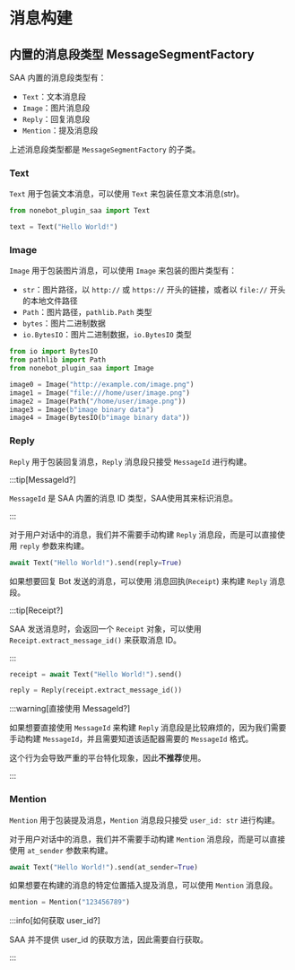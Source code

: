 # 消息构建

## 内置的消息段类型 MessageSegmentFactory

SAA 内置的消息段类型有：

- `Text`：文本消息段
- `Image`：图片消息段
- `Reply`：回复消息段
- `Mention`：提及消息段

上述消息段类型都是 `MessageSegmentFactory` 的子类。

### Text

`Text` 用于包装文本消息，可以使用 `Text` 来包装任意文本消息(str)。

```python
from nonebot_plugin_saa import Text

text = Text("Hello World!")
```

### Image

`Image` 用于包装图片消息，可以使用 `Image` 来包装的图片类型有：

- `str`：图片路径，以 `http://` 或 `https://` 开头的链接，或者以 `file://` 开头的本地文件路径
- `Path`：图片路径，`pathlib.Path` 类型
- `bytes`：图片二进制数据
- `io.BytesIO`：图片二进制数据，`io.BytesIO` 类型

```python
from io import BytesIO
from pathlib import Path
from nonebot_plugin_saa import Image

image0 = Image("http://example.com/image.png")
image1 = Image("file:///home/user/image.png")
image2 = Image(Path("/home/user/image.png"))
image3 = Image(b"image binary data")
image4 = Image(BytesIO(b"image binary data"))
```

### Reply

`Reply` 用于包装回复消息，`Reply` 消息段只接受 `MessageId` 进行构建。

:::tip[MessageId?]

`MessageId` 是 SAA 内置的消息 ID 类型，SAA使用其来标识消息。

:::

对于用户对话中的消息，我们并不需要手动构建 `Reply` 消息段，而是可以直接使用 `reply` 参数来构建。

```python
await Text("Hello World!").send(reply=True)
```

如果想要回复 Bot 发送的消息，可以使用 消息回执(`Receipt`) 来构建 `Reply` 消息段。

:::tip[Receipt?]

SAA 发送消息时，会返回一个 `Receipt` 对象，可以使用 `Receipt.extract_message_id()` 来获取消息 ID。

:::

```python
receipt = await Text("Hello World!").send()

reply = Reply(receipt.extract_message_id())
```

:::warning[直接使用 MessageId?]

如果想要直接使用 `MessageId` 来构建 `Reply` 消息段是比较麻烦的，因为我们需要手动构建 `MessageId`，并且需要知道该适配器需要的 `MessageId` 格式。

这个行为会导致严重的平台特化现象，因此**不推荐**使用。

:::

### Mention

`Mention` 用于包装提及消息，`Mention` 消息段只接受 `user_id: str` 进行构建。

对于用户对话中的消息，我们并不需要手动构建 `Mention` 消息段，而是可以直接使用 `at_sender` 参数来构建。

```python
await Text("Hello World!").send(at_sender=True)
```

如果想要在构建的消息的特定位置插入提及消息，可以使用 `Mention` 消息段。

```python
mention = Mention("123456789")
```

:::info[如何获取 user_id?]

SAA 并不提供 user_id 的获取方法，因此需要自行获取。

:::
